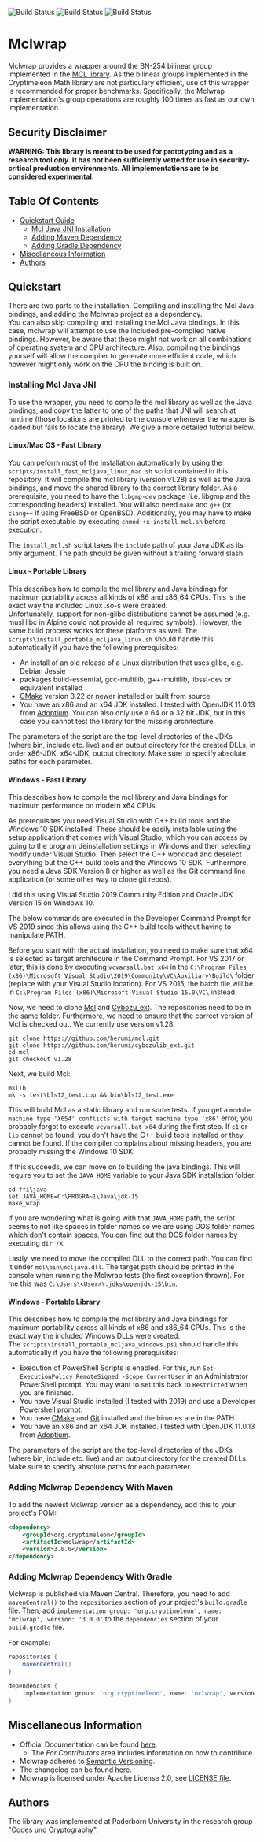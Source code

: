 ![Build Status](https://github.com/cryptimeleon/mclwrap/workflows/Development%20Java%20CI/badge.svg)
![Build Status](https://github.com/cryptimeleon/mclwrap/workflows/Main%20Java%20CI/badge.svg)
![Build Status](https://github.com/cryptimeleon/mclwrap/workflows/Scheduled%20Main%20Java%20CI/badge.svg)
# Mclwrap

Mclwrap provides a wrapper around the BN-254 bilinear group implemented in the [MCL library](https://github.com/herumi/mcl). As the bilinear groups implemented in the Cryptimeleon Math library are not particulary efficient, use of this wrapper is recommended for proper benchmarks.
Specifically, the Mclwrap implementation's group operations are roughly 100 times as fast as our own implementation.

## Security Disclaimer
**WARNING: This library is meant to be used for prototyping and as a research tool *only*. It has not been sufficiently vetted for use in security-critical production environments. All implementations are to be considered experimental.**

## Table Of Contents

* [Quickstart Guide](#quickstart)
    * [Mcl Java JNI Installation](#installing-mcl-java-jni)
    * [Adding Maven Dependency](#adding-mclwrap-dependency-with-maven)
    * [Adding Gradle Dependency](#adding-gradle-dependency-with-maven)
* [Miscellaneous Information](#miscellaneous-information)
* [Authors](#authors)

## Quickstart

There are two parts to the installation. Compiling and installing the Mcl Java bindings, and adding the Mclwrap project as a dependency.  
You can also skip compiling and installing the Mcl Java bindings. In this case, mclwrap will attempt to use the included pre-compiled native bindings. However, be aware that these might not work on all combinations of operating system and CPU architecture. 
Also, compiling the bindings yourself will allow the compiler to generate more efficient code, which however might only work on the CPU the binding is built on. 

### Installing Mcl Java JNI

To use the wrapper, you need to compile the mcl library as well as the Java bindings, and copy the latter to one of the paths that JNI will search at runtime (those locations are printed to the console whenever the wrapper is loaded but fails to locate the library).
We give a more detailed tutorial below.

#### Linux/Mac OS - Fast Library

You can peform most of the installation automatically by using the `scripts/install_fast_mcljava_linux_mac.sh` script contained in this repository. 
It will compile the mcl library (version v1.28) as well as the Java bindings, and move the shared library to the correct library folder.
As a prerequisite, you need to have the `libgmp-dev` package (i.e. libgmp and the corresponding headers) installed.
You will also need `make` and `g++` (or `clang++` if using FreeBSD or OpenBSD).
Additionally, you may have to make the script executable by executing `chmod +x install_mcl.sh` before execution.

The `install_mcl.sh` script takes the `include` path of your Java JDK as its only argument. 
The path should be given without a trailing forward slash.

#### Linux - Portable Library
This describes how to compile the mcl library and Java bindings for maximum portability across all kinds of x86 and x86_64 CPUs. This is the exact way the included Linux .so-s were created.  
Unfortunately, support for non-glibc distributions cannot be assumed (e.g. musl libc in Alpine could not provide all required symbols). However, the same build process works for these platforms as well.
The `scripts\install_portable_mcljava_linux.sh` should handle this automatically if you have the following prerequisites:
 - An install of an old release of a Linux distribution that uses glibc, e.g. Debian Jessie
 - packages build-essential, gcc-multilib, g++-multilib, libssl-dev or equivalent installed
 - [CMake](https://github.com/KitWare/CMake) version 3.22 or newer installed or built from source
 - You have an x86 and an x64 JDK installed. I tested with OpenJDK 11.0.13 from [Adoptium](https://adoptium.net/releases.html?variant=openjdk11). You can also only use a 64 or a 32 bit JDK, but in this case you cannot test the library for the missing architecture. 

The parameters of the script are the top-level directories of the JDKs (where bin, include etc. live) and an output directory for the created DLLs, in order x86-JDK, x64-JDK, output directory. Make sure to specify absolute paths for each parameter. 

#### Windows - Fast Library
This describes how to compile the mcl library and Java bindings for maximum performance on modern x64 CPUs.

As prerequisites you need Visual Studio with C++ build tools and the Windows 10 SDK installed.
These should be easily installable using the setup application that comes with Visual Studio, which you can access by going to the program deinstallation settings in Windows and then selecting modify under Visual Studio.
Then select the C++ workload and deselect everything but the C++ build tools and the Windows 10 SDK.
Furthermore, you need a Java SDK Version 8 or higher as well as the Git command line application (or some other way to clone git repos).

I did this using Visual Studio 2019 Community Edition and Oracle JDK Version 15 on Windows 10.

The below commands are executed in the Developer Command Prompt for VS 2019 since this allows using the C++ build tools without having to manipulate PATH.

Before you start with the actual installation, you need to make sure that x64 is selected as target architecure in the Command Prompt.
For VS 2017 or later, this is done by executing `vcvarsall.bat x64` in the `C:\Program Files (x86)\Microsoft Visual Studio\2019\Community\VC\Auxiliary\Build\` folder (replace with your Visual Studio location). For VS 2015, the batch file will be in `C:\Program Files (x86)\Microsoft Visual Studio 15.0\VC\` instead.

Now, we need to clone [Mcl](https://github.com/herumi/mcl) and [Cybozu_ext](https://github.com/herumi/cybozulib_ext). The repositories need to be in the same folder. Furthermore, we need to ensure that the correct version of Mcl is checked out. We currently use version v1.28.
```
git clone https://github.com/herumi/mcl.git
git clone https://github.com/herumi/cybozulib_ext.git
cd mcl
git checkout v1.28
```

Next, we build Mcl:
```
mklib
mk -s test\bls12_test.cpp && bin\bls12_test.exe
```
This will build Mcl as a static library and run some tests.
If you get a `module machine type 'X654' conflicts with target machine type 'x86'` error, you probably forgot to execute `vcvarsall.bat x64` during the first step.
If `c1` or `lib` cannot be found, you don't have the C++ build tools installed or they cannot be found.
If the compiler complains about missing headers, you are probably missing the Windows 10 SDK.

If this succeeds, we can move on to building the java bindings. This will require you to set the `JAVA_HOME` variable to your Java SDK installation folder.
```
cd ffi\java
set JAVA_HOME=C:\PROGRA~1\Java\jdk-15
make_wrap
```
If you are wondering what is going with that `JAVA_HOME` path, the script seems to not like spaces in folder names so we are using DOS folder names which don't contain spaces.
You can find out the DOS folder names by executing `dir /X`.

Lastly, we need to move the compiled DLL to the correct path. 
You can find it under `mcl\bin\mcljava.dll`.
The target path should be printed in the console when running the Mclwrap tests (the first exception thrown).
For me this was `C:\Users\<User>\.jdks\openjdk-15\bin`.

#### Windows - Portable Library
This describes how to compile the mcl library and Java bindings for maximum portability across all kinds of x86 and x86_64 CPUs. This is the exact way the included Windows DLLs were created.  
The `scripts\install_portable_mcljava_windows.ps1` should handle this automatically if you have the following prerequisites:
 - Execution of PowerShell Scripts is enabled. For this, run `Set-ExecutionPolicy RemoteSigned -Scope CurrentUser` in an Administrator PowerShell prompt. You may want to set this back to `Restricted` when you are finished.
 - You have Visual Studio installed (I tested with 2019) and use a Developer Powershell prompt.
 - You have [CMake](https://cmake.org/download/) and [Git](https://git-scm.com/download/win) installed and the binaries are in the PATH.
 - You have an x86 and an x64 JDK installed. I tested with OpenJDK 11.0.13 from [Adoptium](https://adoptium.net/releases.html?variant=openjdk11).

The parameters of the script are the top-level directories of the JDKs (where bin, include etc. live) and an output directory for the created DLLs. Make sure to specify absolute paths for each parameter. 

### Adding Mclwrap Dependency With Maven
To add the newest Mclwrap version as a dependency, add this to your project's POM:

```xml
<dependency>
    <groupId>org.cryptimeleon</groupId>
    <artifactId>mclwrap</artifactId>
    <version>3.0.0</version>
</dependency>
```

### Adding Mclwrap Dependency With Gradle

Mclwrap is published via Maven Central.
Therefore, you need to add `mavenCentral()` to the `repositories` section of your project's `build.gradle` file.
Then, add `implementation group: 'org.cryptimeleon', name: 'mclwrap', version: '3.0.0'` to the `dependencies` section of your `build.gradle` file.

For example:

```groovy
repositories {
    mavenCentral()
}

dependencies {
    implementation group: 'org.cryptimeleon', name: 'mclwrap', version: '3.0.0'
}
```

## Miscellaneous Information

- Official Documentation can be found [here](https://cryptimeleon.github.io/).
    - The *For Contributors* area includes information on how to contribute.
- Mclwrap adheres to [Semantic Versioning](https://semver.org/spec/v2.0.0.html).
- The changelog can be found [here](CHANGELOG.md).
- Mclwrap is licensed under Apache License 2.0, see [LICENSE file](LICENSE).

## Authors
The library was implemented at Paderborn University in the research group ["Codes und Cryptography"](https://cs.uni-paderborn.de/en/cuk/).
